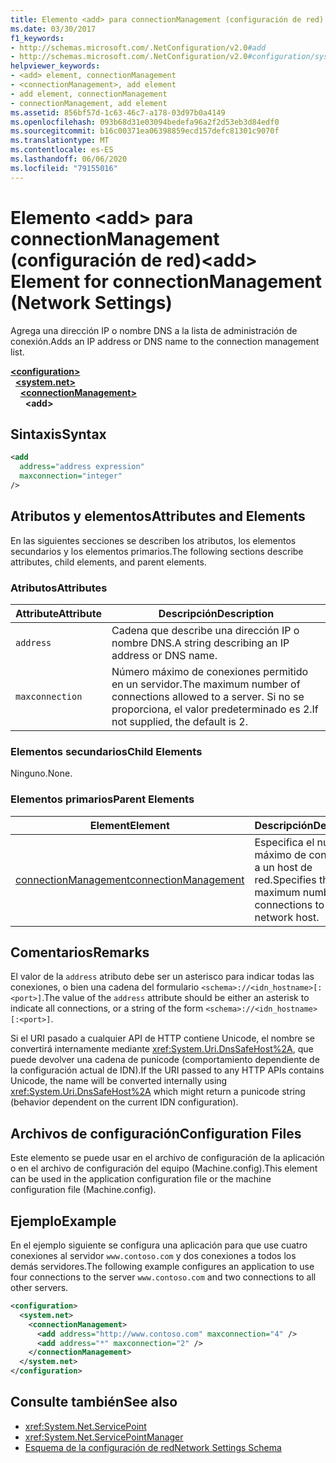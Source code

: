 ```yaml
---
title: Elemento <add> para connectionManagement (configuración de red)
ms.date: 03/30/2017
f1_keywords:
- http://schemas.microsoft.com/.NetConfiguration/v2.0#add
- http://schemas.microsoft.com/.NetConfiguration/v2.0#configuration/system.net/connectionManagement/add
helpviewer_keywords:
- <add> element, connectionManagement
- <connectionManagement>, add element
- add element, connectionManagement
- connectionManagement, add element
ms.assetid: 856bf57d-1c63-46c7-a178-03d97b0a4149
ms.openlocfilehash: 093b68d31e03094bedefa96a2f2d53eb3d84edf0
ms.sourcegitcommit: b16c00371ea06398859ecd157defc81301c9070f
ms.translationtype: MT
ms.contentlocale: es-ES
ms.lasthandoff: 06/06/2020
ms.locfileid: "79155016"
---
```

# <a name="add-element-for-connectionmanagement-network-settings"></a><span data-ttu-id="c6eea-102">Elemento \<add> para connectionManagement (configuración de red)</span><span class="sxs-lookup"><span data-stu-id="c6eea-102">\<add> Element for connectionManagement (Network Settings)</span></span>
<span data-ttu-id="c6eea-103">Agrega una dirección IP o nombre DNS a la lista de administración de conexión.</span><span class="sxs-lookup"><span data-stu-id="c6eea-103">Adds an IP address or DNS name to the connection management list.</span></span>  

[**\<configuration>**](../configuration-element.md)\
&nbsp;&nbsp;[**\<system.net>**](system-net-element-network-settings.md)\
&nbsp;&nbsp;&nbsp;&nbsp;[**\<connectionManagement>**](connectionmanagement-element-network-settings.md)\
&nbsp;&nbsp;&nbsp;&nbsp;&nbsp;&nbsp;**\<add>**

## <a name="syntax"></a><span data-ttu-id="c6eea-104">Sintaxis</span><span class="sxs-lookup"><span data-stu-id="c6eea-104">Syntax</span></span>  
  
```xml  
<add
  address="address expression"
  maxconnection="integer"
/>  
```  
  
## <a name="attributes-and-elements"></a><span data-ttu-id="c6eea-105">Atributos y elementos</span><span class="sxs-lookup"><span data-stu-id="c6eea-105">Attributes and Elements</span></span>  
 <span data-ttu-id="c6eea-106">En las siguientes secciones se describen los atributos, los elementos secundarios y los elementos primarios.</span><span class="sxs-lookup"><span data-stu-id="c6eea-106">The following sections describe attributes, child elements, and parent elements.</span></span>  
  
### <a name="attributes"></a><span data-ttu-id="c6eea-107">Atributos</span><span class="sxs-lookup"><span data-stu-id="c6eea-107">Attributes</span></span>  
  
|<span data-ttu-id="c6eea-108">**Attribute**</span><span class="sxs-lookup"><span data-stu-id="c6eea-108">**Attribute**</span></span>|<span data-ttu-id="c6eea-109">**Descripción**</span><span class="sxs-lookup"><span data-stu-id="c6eea-109">**Description**</span></span>|  
|-------------------|---------------------|  
|`address`|<span data-ttu-id="c6eea-110">Cadena que describe una dirección IP o nombre DNS.</span><span class="sxs-lookup"><span data-stu-id="c6eea-110">A string describing an IP address or DNS name.</span></span>|  
|`maxconnection`|<span data-ttu-id="c6eea-111">Número máximo de conexiones permitido en un servidor.</span><span class="sxs-lookup"><span data-stu-id="c6eea-111">The maximum number of connections allowed to a server.</span></span> <span data-ttu-id="c6eea-112">Si no se proporciona, el valor predeterminado es 2.</span><span class="sxs-lookup"><span data-stu-id="c6eea-112">If not supplied, the default is 2.</span></span>|  
  
### <a name="child-elements"></a><span data-ttu-id="c6eea-113">Elementos secundarios</span><span class="sxs-lookup"><span data-stu-id="c6eea-113">Child Elements</span></span>  
 <span data-ttu-id="c6eea-114">Ninguno.</span><span class="sxs-lookup"><span data-stu-id="c6eea-114">None.</span></span>  
  
### <a name="parent-elements"></a><span data-ttu-id="c6eea-115">Elementos primarios</span><span class="sxs-lookup"><span data-stu-id="c6eea-115">Parent Elements</span></span>  
  
|<span data-ttu-id="c6eea-116">**Element**</span><span class="sxs-lookup"><span data-stu-id="c6eea-116">**Element**</span></span>|<span data-ttu-id="c6eea-117">**Descripción**</span><span class="sxs-lookup"><span data-stu-id="c6eea-117">**Description**</span></span>|  
|-----------------|---------------------|  
|[<span data-ttu-id="c6eea-118">connectionManagement</span><span class="sxs-lookup"><span data-stu-id="c6eea-118">connectionManagement</span></span>](connectionmanagement-element-network-settings.md)|<span data-ttu-id="c6eea-119">Especifica el número máximo de conexiones a un host de red.</span><span class="sxs-lookup"><span data-stu-id="c6eea-119">Specifies the maximum number of connections to a network host.</span></span>|  
  
## <a name="remarks"></a><span data-ttu-id="c6eea-120">Comentarios</span><span class="sxs-lookup"><span data-stu-id="c6eea-120">Remarks</span></span>  
 <span data-ttu-id="c6eea-121">El valor de la `address` atributo debe ser un asterisco para indicar todas las conexiones, o bien una cadena del formulario `<schema>://<idn_hostname>[:<port>]`.</span><span class="sxs-lookup"><span data-stu-id="c6eea-121">The value of the `address` attribute should be either an asterisk to indicate all connections, or a string of the form `<schema>://<idn_hostname>[:<port>]`.</span></span>  
  
 <span data-ttu-id="c6eea-122">Si el URI pasado a cualquier API de HTTP contiene Unicode, el nombre se convertirá internamente mediante <xref:System.Uri.DnsSafeHost%2A>, que puede devolver una cadena de punicode (comportamiento dependiente de la configuración actual de IDN).</span><span class="sxs-lookup"><span data-stu-id="c6eea-122">If the URI passed to any HTTP APIs contains Unicode, the name will be converted internally using <xref:System.Uri.DnsSafeHost%2A> which might return a punicode string (behavior dependent on the current IDN configuration).</span></span>  
  
## <a name="configuration-files"></a><span data-ttu-id="c6eea-123">Archivos de configuración</span><span class="sxs-lookup"><span data-stu-id="c6eea-123">Configuration Files</span></span>  
 <span data-ttu-id="c6eea-124">Este elemento se puede usar en el archivo de configuración de la aplicación o en el archivo de configuración del equipo (Machine.config).</span><span class="sxs-lookup"><span data-stu-id="c6eea-124">This element can be used in the application configuration file or the machine configuration file (Machine.config).</span></span>  
  
## <a name="example"></a><span data-ttu-id="c6eea-125">Ejemplo</span><span class="sxs-lookup"><span data-stu-id="c6eea-125">Example</span></span>  
 <span data-ttu-id="c6eea-126">En el ejemplo siguiente se configura una aplicación para que use cuatro conexiones al servidor `www.contoso.com` y dos conexiones a todos los demás servidores.</span><span class="sxs-lookup"><span data-stu-id="c6eea-126">The following example configures an application to use four connections to the server `www.contoso.com` and two connections to all other servers.</span></span>  
  
```xml  
<configuration>  
  <system.net>  
    <connectionManagement>  
      <add address="http://www.contoso.com" maxconnection="4" />  
      <add address="*" maxconnection="2" />  
    </connectionManagement>  
  </system.net>  
</configuration>  
```  
  
## <a name="see-also"></a><span data-ttu-id="c6eea-127">Consulte también</span><span class="sxs-lookup"><span data-stu-id="c6eea-127">See also</span></span>

- <xref:System.Net.ServicePoint>
- <xref:System.Net.ServicePointManager>
- [<span data-ttu-id="c6eea-128">Esquema de la configuración de red</span><span class="sxs-lookup"><span data-stu-id="c6eea-128">Network Settings Schema</span></span>](index.md)
